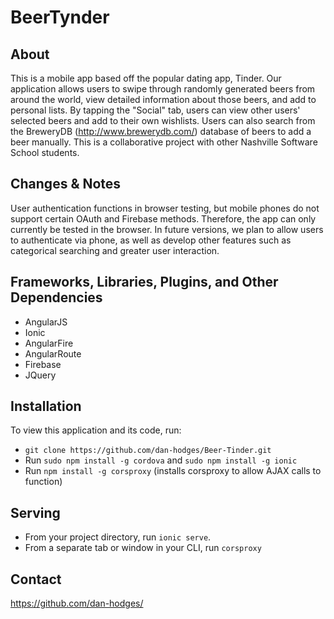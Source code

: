 # BeerTynder

## About

This is a mobile app based off the popular dating app, Tinder. Our application allows users to swipe through randomly generated beers from around the world, view detailed information about those beers, and add to personal lists. By tapping the "Social" tab, users can view other users' selected beers and add to their own wishlists. Users can also search from the BreweryDB (http://www.brewerydb.com/) database of beers to add a beer manually. This is a collaborative project with other Nashville Software School students.

## Changes & Notes

User authentication functions in browser testing, but mobile phones do not support certain OAuth and Firebase methods. Therefore, the app can only currently be tested in the browser. In future versions, we plan to allow users to authenticate via phone, as well as develop other features such as categorical searching and greater user interaction.

## Frameworks, Libraries, Plugins, and Other Dependencies

* AngularJS
* Ionic
* AngularFire
* AngularRoute
* Firebase
* JQuery

## Installation

To view this application and its code, run:

* `git clone https://github.com/dan-hodges/Beer-Tinder.git`
* Run `sudo npm install -g cordova` and `sudo npm install -g ionic`
* Run `npm install -g corsproxy` (installs corsproxy to allow AJAX calls to function)

## Serving

* From your project directory, run `ionic serve`.
* From a separate tab or window in your CLI, run `corsproxy`

## Contact

https://github.com/dan-hodges/
